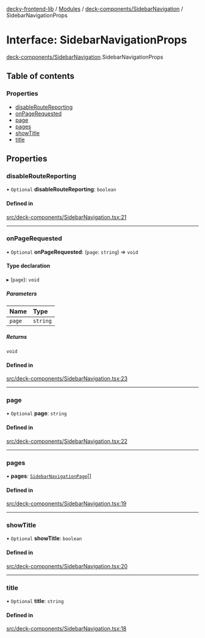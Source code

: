 [decky-frontend-lib](../README.md) / [Modules](../modules.md) / [deck-components/SidebarNavigation](../modules/deck_components_SidebarNavigation.md) / SidebarNavigationProps

# Interface: SidebarNavigationProps

[deck-components/SidebarNavigation](../modules/deck_components_SidebarNavigation.md).SidebarNavigationProps

## Table of contents

### Properties

- [disableRouteReporting](deck_components_SidebarNavigation.SidebarNavigationProps.md#disableroutereporting)
- [onPageRequested](deck_components_SidebarNavigation.SidebarNavigationProps.md#onpagerequested)
- [page](deck_components_SidebarNavigation.SidebarNavigationProps.md#page)
- [pages](deck_components_SidebarNavigation.SidebarNavigationProps.md#pages)
- [showTitle](deck_components_SidebarNavigation.SidebarNavigationProps.md#showtitle)
- [title](deck_components_SidebarNavigation.SidebarNavigationProps.md#title)

## Properties

### disableRouteReporting

• `Optional` **disableRouteReporting**: `boolean`

#### Defined in

[src/deck-components/SidebarNavigation.tsx:21](https://github.com/SteamDeckHomebrew/decky-frontend-lib/blob/cd0635e/src/deck-components/SidebarNavigation.tsx#L21)

___

### onPageRequested

• `Optional` **onPageRequested**: (`page`: `string`) => `void`

#### Type declaration

▸ (`page`): `void`

##### Parameters

| Name | Type |
| :------ | :------ |
| `page` | `string` |

##### Returns

`void`

#### Defined in

[src/deck-components/SidebarNavigation.tsx:23](https://github.com/SteamDeckHomebrew/decky-frontend-lib/blob/cd0635e/src/deck-components/SidebarNavigation.tsx#L23)

___

### page

• `Optional` **page**: `string`

#### Defined in

[src/deck-components/SidebarNavigation.tsx:22](https://github.com/SteamDeckHomebrew/decky-frontend-lib/blob/cd0635e/src/deck-components/SidebarNavigation.tsx#L22)

___

### pages

• **pages**: [`SidebarNavigationPage`](deck_components_SidebarNavigation.SidebarNavigationPage.md)[]

#### Defined in

[src/deck-components/SidebarNavigation.tsx:19](https://github.com/SteamDeckHomebrew/decky-frontend-lib/blob/cd0635e/src/deck-components/SidebarNavigation.tsx#L19)

___

### showTitle

• `Optional` **showTitle**: `boolean`

#### Defined in

[src/deck-components/SidebarNavigation.tsx:20](https://github.com/SteamDeckHomebrew/decky-frontend-lib/blob/cd0635e/src/deck-components/SidebarNavigation.tsx#L20)

___

### title

• `Optional` **title**: `string`

#### Defined in

[src/deck-components/SidebarNavigation.tsx:18](https://github.com/SteamDeckHomebrew/decky-frontend-lib/blob/cd0635e/src/deck-components/SidebarNavigation.tsx#L18)

